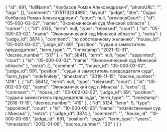 {
    "id": 691,
    "fullName": "Колбасов Роман Александрович",
    "photoURL": "",
    "tags": [],
    "comment": "375173234890",
    "layout": "judge",
    "title": "Судья Колбасов Роман Александрович",
    "court": null,
    "previousCourt": {
        "id": "05-000-03-02",
        "name": "Экономический суд Минской области"
    },
    "career": [
        {
            "id": 5135,
            "term": null,
            "type": "released",
            "court": {
                "id": "05-000-03-02",
                "name": "Экономический суд Минской области"
            },
            "extra": {
                "judge_id": 3874
            },
            "comment": "по собственному желанию",
            "house_id": "05-000-03-02",
            "judge_id": 691,
            "position": "судья и заместитель председателя",
            "term_type": "",
            "timestamp": "2021-12-31",
            "decree_number": "517"
        },
        {
            "id": 58411,
            "term": null,
            "type": "appointed",
            "court": {
                "id": "05-000-03-02",
                "name": "Экономический суд Минской области"
            },
            "extra": [],
            "comment": "",
            "house_id": "05-000-03-02",
            "judge_id": 691,
            "position": "судья и заместитель председателя суда",
            "term_type": "indefinitely",
            "timestamp": "2016-11-15",
            "decree_number": "419"
        },
        {
            "id": 58412,
            "term": null,
            "type": "released",
            "court": {
                "id": "05-002-03-02",
                "name": "Экономический суд г. Минска"
            },
            "extra": [],
            "comment": "",
            "house_id": "05-002-03-02",
            "judge_id": 691,
            "position": "судья и заместитель председателя суда",
            "term_type": "",
            "timestamp": "2016-11-15",
            "decree_number": "419"
        },
        {
            "id": 5134,
            "term": 5,
            "type": "appointed",
            "court": {
                "id": "10-000-00-65",
                "name": "хозяйственный суд г.Минска"
            },
            "extra": {
                "judge_id": 3874
            },
            "comment": "",
            "house_id": "10-000-00-65",
            "judge_id": 691,
            "position": "судья",
            "term_type": "years",
            "timestamp": "2012-01-09",
            "decree_number": "22"
        }
    ]
}